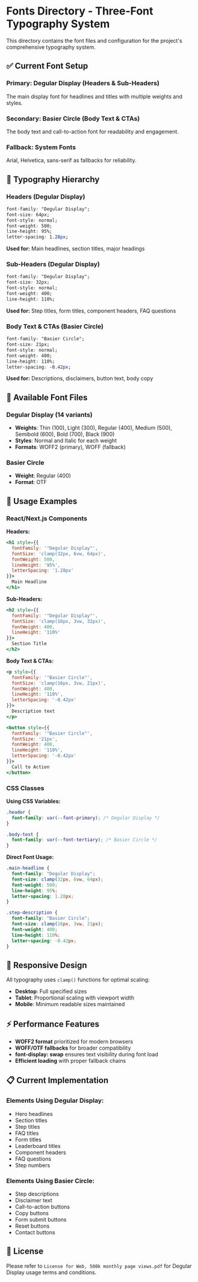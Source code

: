 # Fonts Directory - Three-Font Typography System

This directory contains the font files and configuration for the project's comprehensive typography system.

## ✅ Current Font Setup

### **Primary: Degular Display** (Headers & Sub-Headers)
The main display font for headlines and titles with multiple weights and styles.

### **Secondary: Basier Circle** (Body Text & CTAs)  
The body text and call-to-action font for readability and engagement.

### **Fallback: System Fonts**
Arial, Helvetica, sans-serif as fallbacks for reliability.

## 🎨 Typography Hierarchy

### **Headers (Degular Display)**
```css
font-family: "Degular Display";
font-size: 64px;
font-style: normal;
font-weight: 500;
line-height: 95%;
letter-spacing: 1.28px;
```
**Used for:** Main headlines, section titles, major headings

### **Sub-Headers (Degular Display)**
```css
font-family: "Degular Display";
font-size: 32px;
font-style: normal;
font-weight: 400;
line-height: 110%;
```
**Used for:** Step titles, form titles, component headers, FAQ questions

### **Body Text & CTAs (Basier Circle)**
```css
font-family: "Basier Circle";
font-size: 21px;
font-style: normal;
font-weight: 400;
line-height: 110%;
letter-spacing: -0.42px;
```
**Used for:** Descriptions, disclaimers, button text, body copy

## 📁 Available Font Files

### Degular Display (14 variants)
- **Weights**: Thin (100), Light (300), Regular (400), Medium (500), Semibold (600), Bold (700), Black (900)
- **Styles**: Normal and Italic for each weight
- **Formats**: WOFF2 (primary), WOFF (fallback)

### Basier Circle
- **Weight**: Regular (400)
- **Format**: OTF

## 🚀 Usage Examples

### React/Next.js Components

**Headers:**
```jsx
<h1 style={{ 
  fontFamily: '"Degular Display"',
  fontSize: 'clamp(32px, 6vw, 64px)',
  fontWeight: 500,
  lineHeight: '95%',
  letterSpacing: '1.28px'
}}>
  Main Headline
</h1>
```

**Sub-Headers:**
```jsx
<h2 style={{ 
  fontFamily: '"Degular Display"',
  fontSize: 'clamp(16px, 3vw, 32px)',
  fontWeight: 400,
  lineHeight: '110%'
}}>
  Section Title
</h2>
```

**Body Text & CTAs:**
```jsx
<p style={{ 
  fontFamily: '"Basier Circle"',
  fontSize: 'clamp(16px, 3vw, 21px)',
  fontWeight: 400,
  lineHeight: '110%',
  letterSpacing: '-0.42px'
}}>
  Description text
</p>

<button style={{ 
  fontFamily: '"Basier Circle"',
  fontSize: '21px',
  fontWeight: 400,
  lineHeight: '110%',
  letterSpacing: '-0.42px'
}}>
  Call to Action
</button>
```

### CSS Classes

**Using CSS Variables:**
```css
.header {
  font-family: var(--font-primary); /* Degular Display */
}

.body-text {
  font-family: var(--font-tertiary); /* Basier Circle */
}
```

**Direct Font Usage:**
```css
.main-headline {
  font-family: "Degular Display";
  font-size: clamp(32px, 6vw, 64px);
  font-weight: 500;
  line-height: 95%;
  letter-spacing: 1.28px;
}

.step-description {
  font-family: "Basier Circle";
  font-size: clamp(16px, 3vw, 21px);
  font-weight: 400;
  line-height: 110%;
  letter-spacing: -0.42px;
}
```

## 📱 Responsive Design

All typography uses `clamp()` functions for optimal scaling:
- **Desktop**: Full specified sizes
- **Tablet**: Proportional scaling with viewport width
- **Mobile**: Minimum readable sizes maintained

## ⚡ Performance Features

- **WOFF2 format** prioritized for modern browsers
- **WOFF/OTF fallbacks** for broader compatibility  
- **font-display: swap** ensures text visibility during font load
- **Efficient loading** with proper fallback chains

## 📋 Current Implementation

### Elements Using Degular Display:
- Hero headlines
- Section titles  
- Step titles
- FAQ titles
- Form titles
- Leaderboard titles
- Component headers
- FAQ questions
- Step numbers

### Elements Using Basier Circle:
- Step descriptions
- Disclaimer text
- Call-to-action buttons
- Copy buttons
- Form submit buttons
- Reset buttons
- Contact buttons

## 📄 License

Please refer to `License for Web, 500k monthly page views.pdf` for Degular Display usage terms and conditions. 